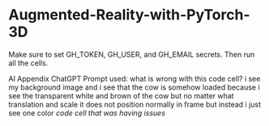 # Augmented-Reality-with-PyTorch-3D

Make sure to set GH_TOKEN, GH_USER, and GH_EMAIL secrets.  Then run all the cells.

AI Appendix
ChatGPT Prompt used:
what is wrong with this code cell? i see my background image and i see that the cow is somehow loaded because i see the transparent white and brown of the cow but no matter what translation and scale it does not position normally in frame but instead i just see one color *code cell that was having issues*
